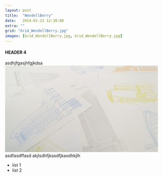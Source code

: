 ```yaml
---
layout: post
title:  "WendellBerry"
date:   2014-01-23 12:30:00
extra: ""
grid: "Grid_WendellBerry.jpg"
images: [Grid_WendellBerry.jpg, Grid_WendellBerry.jpg]
---
```


#### HEADER 4
asdhjfgasjhfgjkdsa
<img src="/images/Grid_VOA.jpg" class="img-responsive"/>
asdfasdffasd
akjlsdhfjkasdfjkasdhkjlh
- list 1
- list 2